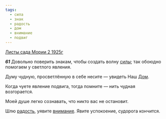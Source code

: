 ```yaml
---
tags:
  - сила
  - знак
  - радость
  - дом
  - внимание
  - подвиг
---
```


[Листы сада Мории 2 1925г](https://127.0.0.1:4002/agni/1925)

___61___
Довольно поверить знакам, чтобы создать волну [силы](../../../tags/#сила); так обоюдно помогаем у светлого явления.   

Думу чудную, просветлённую в себе несите — увидеть Наш [Дом](../../../tags/#дом).   

Когда чуете явление подвига, тогда помните — нить чудная возгорается.   

Моей душе легко сознавать, что никто вас не остановит.   

Шлю [радость](../../../tags/#радость), уявите [внимание](../../../tags/#внимание). Явите успокоение, судорога кончится.   

